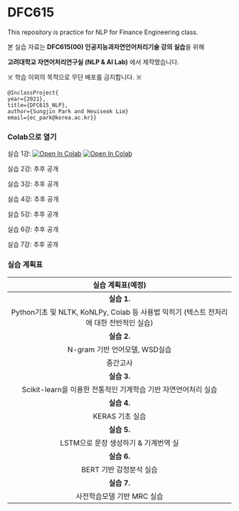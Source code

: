 # DFC615
This repository is practice for NLP for Finance Engineering class.

본 실습 자료는 **DFC615(00) 인공지능과자연언어처리기술 강의 실습**을 위해 

**고려대학교 자연어처리연구실 (NLP & AI Lab)** 에서 제작했습니다.

☠️ 학습 이외의 목적으로 무단 배포를 금지합니다. ☠️

```
@InclassProject{
year={2021},
title={DFC615_NLP},
author={Sungjin Park and Heuiseok Lim}
email={ec_park@korea.ac.kr}}
```
### Colab으로 열기

실습 1강: [![Open In Colab](https://colab.research.google.com/assets/colab-badge.svg)](https://colab.research.google.com/drive/1Zq2dsIutiynISBAz_4henQy4MoJeexGX?usp=sharing) [![Open In Colab](https://colab.research.google.com/assets/colab-badge.svg)](https://colab.research.google.com/drive/1yIb4GslGqQedx_FQavDpLjUH9ylSZQAY?usp=sharing)

실습 2강: 추후 공개

실습 3강: 추후 공개

실습 4강: 추후 공개

실습 5강: 추후 공개

실습 6강: 추후 공개

실습 7강: 추후 공개

### 실습 계획표

|**실습 계획표(예정)**|
|:----------------:|
|**실습 1.**|
|Python기초 및 NLTK, KoNLPy, Colab 등 사용법 익히기  (텍스트 전처리에 대한 전반적인 실습)|
|**실습 2.**|
|N-gram 기반 언어모델, WSD실습|
|중간고사|
|**실습 3.**|
|Scikit-learn을 이용한 전통적인 기계학습 기반 자연언어처리 실습|
|**실습 4.**|
|KERAS 기초 실습|
|**실습 5.**|
|LSTM으로 문장 생성하기 & 기계번역 실|
|**실습 6.**|
|BERT 기반 감정분석 실습|
|**실습 7.**|
|사전학습모델 기반 MRC 실습|
